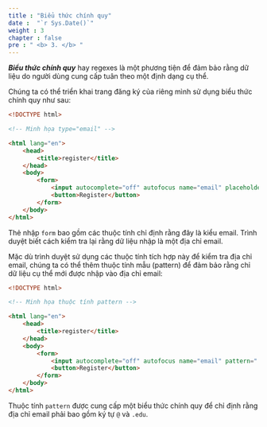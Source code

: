 ```yaml
---
title : "Biểu thức chính quy"
date :  "`r Sys.Date()`" 
weight : 3 
chapter : false
pre : " <b> 3. </b> "
---
```

***Biểu thức chính quy*** hay regexes là một phương tiện để đảm bảo rằng dữ liệu do người dùng cung cấp tuân theo một định dạng cụ thể.

Chúng ta có thể triển khai trang đăng ký của riêng mình sử dụng biểu thức chính quy như sau:
```html
<!DOCTYPE html>

<!-- Minh họa type="email" -->

<html lang="en">
    <head>
        <title>register</title>
    </head>
    <body>
        <form>
            <input autocomplete="off" autofocus name="email" placeholder="Email" type="email">
            <button>Register</button>
        </form>
    </body>
</html>
```
Thẻ nhập `form` bao gồm các thuộc tính chỉ định rằng đây là kiểu email. Trình duyệt biết cách kiểm tra lại rằng dữ liệu nhập là một địa chỉ email.

Mặc dù trình duyệt sử dụng các thuộc tính tích hợp này để kiểm tra địa chỉ email, chúng ta có thể thêm thuộc tính mẫu (pattern) để đảm bảo rằng chỉ dữ liệu cụ thể mới được nhập vào địa chỉ email:
```html
<!DOCTYPE html>

<!-- Minh họa thuộc tính pattern -->

<html lang="en">
    <head>
        <title>register</title>
    </head>
    <body>
        <form>
            <input autocomplete="off" autofocus name="email" pattern=".+@.+\.edu" placeholder="Email" type="email">
            <button>Register</button>
        </form>
    </body>
</html>
```
Thuộc tính `pattern` được cung cấp một biểu thức chính quy để chỉ định rằng địa chỉ email phải bao gồm ký tự `@` và `.edu`.